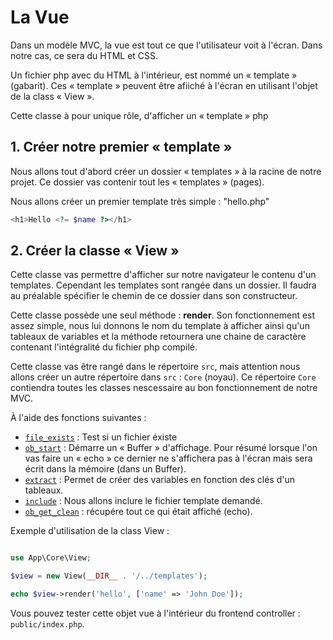 # La Vue

Dans un modèle MVC, la vue est tout ce que l'utilisateur voit à l'écran.
Dans notre cas, ce sera du HTML et CSS.

Un fichier php avec du HTML à l'intérieur, est nommé un « template » (gabarit).
Ces « template » peuvent être afiiché à l'écran en utilisant l'objet de
la class « View ».

Cette classe à pour unique rôle, d'afficher un « template » php

## 1. Créer notre premier « template »

Nous allons tout d'abord créer un dossier « templates » à la racine de notre
projet. Ce dossier vas contenir tout les « templates » (pages).

Nous allons créer un premier template très simple : "hello.php"

```php
<h1>Hello <?= $name ?></h1>
```

## 2. Créer la classe « View »

Cette classe vas permettre d'afficher sur notre navigateur le contenu
d'un templates. Cependant les templates sont rangée dans un dossier. Il faudra
au préalable spécifier le chemin de ce dossier dans son constructeur.

Cette classe possède une seul méthode : **render**. Son fonctionnement est assez
simple, nous lui donnons le nom du template à afficher ainsi qu'un tableaux de
variables et la méthode retournera une chaine de caractère contenant l'intégralité
du fichier php compilé.

Cette classe vas être rangé dans le répertoire `src`, mais attention nous allons
créer un autre répertoire dans `src` : `Core` (noyau). Ce répertoire `Core` contiendra
toutes les classes nescessaire au bon fonctionnement de notre MVC.

À l'aide des fonctions suivantes :

- [`file_exists`](https://www.php.net/manual/en/function.file-exists.php) : Test si un fichier éxiste
- [`ob_start`](https://www.php.net/manual/fr/function.ob-start.php) : Démarre un « Buffer » d'affichage. Pour résumé lorsque l'on vas faire un « echo » ce dernier ne s'affichera pas à l'écran mais sera écrit dans la mémoire (dans un Buffer).
- [`extract`](https://www.php.net/manual/fr/function.extract) : Permet de créer des variables en fonction des clés d'un tableaux.
- [`include`](https://www.php.net/manual/fr/function.include.php) : Nous allons inclure le fichier template demandé.
- [`ob_get_clean`](https://www.php.net/manual/fr/function.ob-get-clean) : récupére tout ce qui était affiché (echo).

Exemple d'utilisation de la class View :

```php

use App\Core\View;

$view = new View(__DIR__ . '/../templates');

echo $view->render('hello', ['name' => 'John Doe']);

```

Vous pouvez tester cette objet vue à l'intérieur du frontend controller : `public/index.php`.
